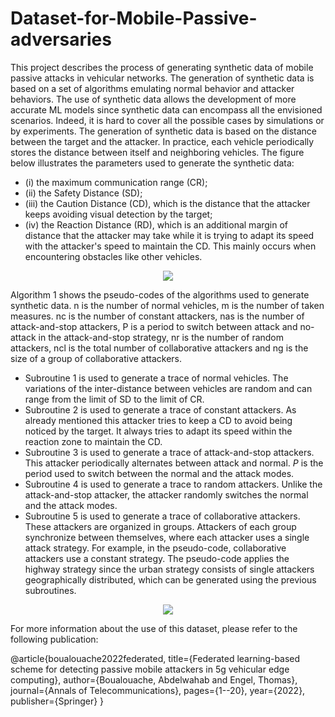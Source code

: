 # Dataset-for-Mobile-Passive-adversaries

This project describes the process of generating synthetic data of mobile passive attacks in vehicular networks.
The generation of synthetic data is based on a set of algorithms emulating normal behavior and attacker behaviors.
The use of synthetic data allows the development of more accurate ML models since synthetic data can encompass all the envisioned scenarios. 
Indeed,  it is hard to cover all the possible cases by simulations or by experiments. 
The generation of synthetic data is based on the distance between the target and the attacker. 
In practice, each vehicle periodically stores the distance between itself and neighboring vehicles. 
The figure below illustrates the parameters used to generate the synthetic data: 
- (i) the maximum communication range (CR); 
- (ii) the Safety Distance (SD); 
- (iii) the Caution Distance (CD), which is the distance that the attacker keeps avoiding visual detection by the target; 
- (iv) the Reaction Distance (RD), which is an additional margin of distance that the attacker may take while it is trying to adapt its speed with the attacker's speed to maintain the CD. 
This mainly occurs when encountering obstacles like other vehicles.

<p align="center">
  <img src="https://user-images.githubusercontent.com/6827382/233789278-8d6b4c2f-ffed-48e8-8994-938b79736d10.png"/>
</p>

Algorithm 1 shows the pseudo-codes of the algorithms used to generate synthetic data. n is the number of normal
vehicles, m is the number of taken measures. nc is the number of constant attackers, nas is the number of attack-and-stop attackers, P is a period to switch between attack and no-attack
in the attack-and-stop strategy, nr is the number of random attackers, ncl is the total number of collaborative attackers and ng is the size of a group of collaborative attackers.
- Subroutine 1 is used to generate a trace of normal vehicles. The variations of the inter-distance between vehicles are random and can range from the limit of SD to the limit of CR.
- Subroutine 2 is used to generate a trace of constant attackers. As already mentioned this attacker tries to keep a CD to avoid being noticed by the target.  It always tries to adapt its speed within the reaction zone to maintain the CD.
- Subroutine 3 is used to generate a trace of attack-and-stop attackers. This attacker periodically alternates between attack and normal. $P$ is the period used to switch between the normal and the attack modes.
- Subroutine 4 is used to generate a trace to random attackers. Unlike the attack-and-stop attacker, the attacker randomly switches the normal and the attack modes.
- Subroutine 5 is used to generate a trace of collaborative attackers.  These attackers are organized in groups. Attackers of each group synchronize between themselves, where each attacker uses a single attack strategy. For example, in the pseudo-code, collaborative attackers use a constant strategy. The pseudo-code applies the highway strategy since the urban strategy consists of single attackers geographically distributed, which can be generated using the previous subroutines. 


<p align="center">
  <img src="https://user-images.githubusercontent.com/6827382/233834242-d0b06b8b-fc2e-4033-9d79-11d92b325028.png"/>
</p>

For more information about the use of this dataset, please refer to the following publication:


@article{boualouache2022federated,
  title={Federated learning-based scheme for detecting passive mobile attackers in 5g vehicular edge computing},
  author={Boualouache, Abdelwahab and Engel, Thomas},
  journal={Annals of Telecommunications},
  pages={1--20},
  year={2022},
  publisher={Springer}
}

